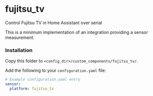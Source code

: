 # fujitsu_tv
Control Fujitsu TV in Home Assistant over serial

This is a minimum implementation of an integration providing a sensor measurement.

### Installation

Copy this folder to `<config_dir>/custom_components/fujitsu_tv/`.

Add the following to your `configuration.yaml` file:

```yaml
# Example configuration.yaml entry
sensor:
  platform: fujitsu_tv
```
